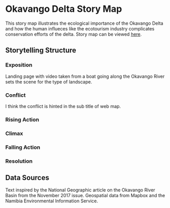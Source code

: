 # Okavango Delta Story Map
This story map illustrates the ecological importance of the Okavango Delta and how the human influeces like the ecotourism industry complicates conservation efforts of the delta.
Story map can be viewed [here][].

## Storytelling Structure

### Exposition
Landing page with video taken from a boat going along the Okavango River sets the scene for the type of landscape.

### Conflict
I think the conflict is hinted in the sub title of web map.

### Rising Action

### Climax

### Falling Action

### Resolution

## Data Sources

Text inspired by the National Geographic article on the Okavango River Basin from the November 2017 issue.
Geospatial data from Mapbox and the Namibia Environmental Information Service.

[here]: https://hannahfriedrich.github.io/delta/